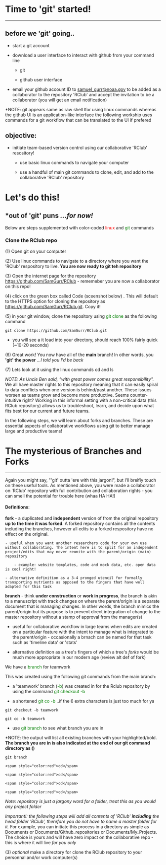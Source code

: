 # Time to 'git' started!

----

## before we 'git' going..

* start a git account 
	
* download a user interface to interact with github from your command line 

	- git 
	
	- github user interface 
	
* email your github account ID to samuel_gurr@noaa.gov to be added as a collaborator to the repository 'RClub' and accept the invitation to be a collaborator (you will get an email notification)
	
*NOTE: git appears same as raw shell lfor using linux commands whereas the github UI is an application-like interface
the following workship uses commands for a git workflow that can be translated to the UI if prefered  

## objective:

* initiate team-based version control using our collaborative 'RClub' resository!

	- use basic linux commands to navigate your computer 

	- use a handful of main git commands to clone, edit, and add to the collaborative 'RClub' repository 
	
# Let's do this! 
*out of 'git' puns *...for now!*
----

Below are steps supplemented with color-coded <span style="color:red">linux</span> and <span style="color:green">git</span> commands 

### Clone the RClub repo

(1) Open git on your computer 

(2) Use linux commands to navigate to a directory where you want the 'RClub' respository to live. **You are now ready to <span style="color:clone">git</span> teh repository**

(3) Open the internet page for the repository https://github.com/SamGurr/RClub - rememeber you are now a collaborator on this repo! 

(4) click on the green box called Code (sceenshot below) . This will default to the HTTPS option for cloning the repository as https://github.com/SamGurr/RClub.git. Copy it!

(5) in your git window, clone the repository using <span style="color:green">git clone</span> as the following command

```
git clone https://github.com/SamGurr/RClub.git
```

* you will see a it load into your directory, should reach 100% fairly quick (~10-20 seconds)

(6) Great work! You now have all of the **main** branch!
 In other words, you **'git' the power** *...I told you I'd be back*

(7) Lets look at it using the linux commands cd and ls


*NOTE: As Uncle Ben said, "with great power comes great responsibility".* 
We all have master rights to this repository meaning that it can easily spiral to data conflicts when one version is behind/past another. 
These issues worsen as teams grow and become more productive. Seems counter-intuitive right? Working in this informal setting with a non-critical data
(this RClub repository) allows us to troubleshoot, learn, and decide upon what fits best for our current and future teams.

In the following steps, we will learn about forks and branches. These are essential aspects of collaborative workflows using git
to better manage large and productive teams!

# The mysterious of Branches and Forks
----

Again you might say, "'git' outta 'ere with this jargon!", but I'll breifly touch on these useful tools.
As mentioned above, you were made a collaborator on 'RClub' repository with full contribution and collaboration rights - 
you can smell the potential for trouble here (whaa HA HA!) 


#### Definitions: 

**fork** - a duplicated and **independent** version of from the original repository **up to the time it was forked**. A forked repository contains all the contents including the branches, 
however all edits to a forked respository have no effect on the original. 
	
	- useful when you want another researchers code for your own use without collaborating. The intent here is to split for an independent project/edits that may never reunite with the parent/origin (main) repository
	
		- example: website templates, code and mock data, etc. open data is cool right!

	- alternative definition as a 3-4 pronged utencil for formally transporting nutrients as opposed to the fingers that have well adapted for this task

**branch** - think **under construction** or **work in progress**, the branch is akin to a manuscript with track changes on where the parent/origin is a separate document that is managing changes. 
In other words, the branch mimics the parent/origin but its purpose is to prevent direct integration of change to the master repository without a stamp of approval from the manager(s)

- useful for collaborative workflow in large teams when edits are created on a particular feature with the intent to manage what is integrated to the parent/origin - occasionally a brnach can be named for that task such as 'timeline data' or 'stats'

- alternative definition as a tree's fingers of which a tree's *forks* would be much more appropriate in our modern age (review alt def of fork)

We have a <span style="color:green">branch</span> for teamwork 

This was created using the following git commands from the main branch:

* a 'teamwork' branch (<span style="color:green">-b</span>) was created in for the Rclub repository by using the command <span style="color:green">git checkout -b</span> 

- a shortened <span style="color:green">git co -b</span> ..if the 6 extra characters is just too much for ya

```
git checkout -b teamwork
```

```
git co -b teamwork
```

* use <span style="color:green">git branch</span> to see what branch you are in

*NOTE: the output will list all existing branches with your highlighted/bold. 
**The branch you are in  is also indicated at the end of our git command directory as (<current branch>)**

```
git branch
```


```
<span style="color:red">cd</span>
```


```
<span style="color:red">cd</span>
```

```
<span style="color:red">cd</span>
```

```
<span style="color:red">cd</span>
```

*Note: repository is just a jargony word for a folder, treat this as you would any project folder* 

*Important!: the following steps will add all contents of 'RClub' **including** the head folder 'RClub', therefore you do not have to name a master folder for it.* 
For example, you can initiate this process in a directory as simple as Documents or Documents/Github_repositories  or Documents/My_Projects. 
The choice is yours and will have zero impact on the collaborative repo - this is where it will live *for you only*

(3) *optional* make a directory for 
 clone the RClub repository to your personnal and/or work computer(s) 